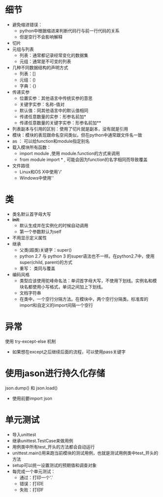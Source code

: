 # 细节
- 避免缩进错误：
  - python中根据缩进来判断代码行与前一行代码的关系
  - 但是空行不会影响解释
- 切片
- 元组与列表
  - 列表：通常都记录经常变化的数据集
  - 元组：通常是不可变的列表
- 几种不同数据结构的声明方式
  - 列表：[]
  - 元组：()
  - 字典：{}
- 传递实参
  - 位置实参：其他语言中传统实参的意思
  - 关键字实参：名称-值对
  - 默认值：同其他语言中的默认值相同
  - 传递任意数量的实参：形参名前加*
  - 传递任意数量的关键字实参：形参名前加**
- 列表副本与引用的区别：使用了切片就是副本，没有就是引用
- 模块：模块的表现跟命名空间类似，但在python中通常跟文件名一致
- as ： 可以给function和module指定别名
- 载入模块所有函数：
  - import module ,使用 module.function的方式来调用
  - from module import * , 可能会因为function的名字相同而导致覆盖
- 文件路径
  - Linux和OS X中使用'/'
  - Windows中使用'\'


# 类
- 类名默认首字母大写
- __init__:
  - 默认生成并在实例化的时候自动调用
  - 第一个参数默认为self
- 不用显示定义属性
- 继承
  - 父类(超类)关键字：super()
  - python 2.7 与 python 3 的super语法也不一样。在python2.7中，使用super(child, parent)的方式
  - 重写： 类同与覆盖
- 编码风格
  - 类型应该使用驼峰命名法：单词首字母大写，不使用下划线。实例名和模块名都使用小写格式，单词之间加上下划线。
  - 文档字符串
  - 在类中，一个空行分隔方法。在模块中，两个空行分隔类。标准库的import和自定义的import间隔一个空行

# 异常
使用 try-except-else 机制
- 如果想在except之后继续后面的流程，可以使用pass关键字

# 使用jason进行持久化存储
json.dump() 和 json.load()
- 使用前要import json

# 单元测试
- 导入unittest
- 继承unittest.TestCase来做用例
- 用例类中所有test_开头的方法都会自动运行
- unittest.main()用来跑当前模块的测试用例，也就是测试用例类中test_开头的方法
- setup可以统一设置测试的预期值和调查对象
- 每完成一个单元测试：
  - 通过：打印一个'.'
  - 错误：打印E
  - 失败：打印F